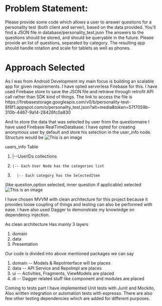 <h1>Problem Statement:</h1>
Please provide some code which allows a user to answer questions for a personality test
(both client and server), based on the data provided. You'll find a JSON file in database/personality_test.json
The answers to the questions should be stored, and should be queryable in the future.
Please provide an list of questions, separated by category. The resulting app should handle
 rotation and scale for tablets as well as phones.

<h1>Approach Selected</h1>
As I was from Android Development my main focus is building an scalable
app for given requirements. I have opted serverless Firebase for this. I have used Firebase store to save the JSON
file and retrieve through retrofit API call rather than SDK kind of things. The link to access the file is
https://firebasestorage.googleapis.com/v0/b/personality-test-8f8f1.appspot.com/o/personality_test.json?alt=media&token=57f7059b-310b-4467-9a14-28426fc0a830

And to store the data that was selected by user from the questionnaire I have used Firebase RealTimeDatabase.
I have opted for creating anonymous user by default and store his selection in the user_info node. Structure would be
![This is an image](https://github.com/pavan5208/android_spark_personality_test/blob/master/references/Screen%20Shot%202021-08-31%20at%2011.44.37%20PM.png)


users_info Table
1.  |--UserIDs collections
2.     |-- Each User Node has the categories list
3.       |-- Each category has the SelectedItem
(like question,option selected, inner question if applicable) selected
![This is an image](https://github.com/pavan5208/android_spark_personality_test/blob/master/references/Screen%20Shot%202021-08-31%20at%2011.44.54%20PM.png)


I have chosen MVVM with clean architecture for this project because it
provides loose coupling of things and testing can also be performed with ease. I have also used Dagger
to demonstrate my knowledge on dependency injection.

As clean architecture Has mainly 3 layers
1. domain
3. data
3. Presentation

Our code is divided into above mentioned packages we can say
1. domain -- Models & RepoInterface will be places
2. data  -- API Service and RepoImpl are places
3. ui   -- Activities, Fragments, ViewModels are placed
4. di  -- Dagger related stuff like  component and modules are placed


Coming to tests part I have implemented  Unit tests with Junit and Mockito, Also written integration or automation tests with
espresso. There are also few other testing dependencies which are added for different purposes.




